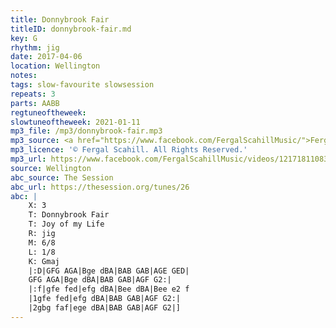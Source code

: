```yaml
---
title: Donnybrook Fair
titleID: donnybrook-fair.md
key: G
rhythm: jig
date: 2017-04-06
location: Wellington
notes:
tags: slow-favourite slowsession
repeats: 3
parts: AABB
regtuneoftheweek:
slowtuneoftheweek: 2021-01-11
mp3_file: /mp3/donnybrook-fair.mp3
mp3_source: <a href="https://www.facebook.com/FergalScahillMusic/">Fergal Scahill</a>
mp3_licence: '© Fergal Scahill. All Rights Reserved.'
mp3_url: https://www.facebook.com/FergalScahillMusic/videos/1217181108378222/
source: Wellington
abc_source: The Session
abc_url: https://thesession.org/tunes/26
abc: |
    X: 3
    T: Donnybrook Fair
    T: Joy of my Life
    R: jig
    M: 6/8
    L: 1/8
    K: Gmaj
    |:D|GFG AGA|Bge dBA|BAB GAB|AGE GED|
    GFG AGA|Bge dBA|BAB GAB|AGF G2:|
    |:f|gfe fed|efg dBA|Bee dBA|Bee e2 f
    |1gfe fed|efg dBA|BAB GAB|AGF G2:|
    |2gbg faf|ege dBA|BAB GAB|AGF G2|]
---
```

